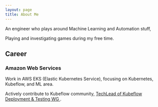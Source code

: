 ```yaml
---
layout: page
title: About Me 
---
```


An engineer who plays around Machine Learning and Automation stuff, 

Playing and investigating games during my free time.

<h2> Career  </h2>

<h3> Amazon Web Services </h3>
Work in AWS EKS (Elastic Kubernetes Service), focusing on Kubernetes, Kubeflow, and ML area.

Actively contribute to Kubeflow community, <a href="https://github.com/PatrickXYS"> TechLead of Kubeflow Deployment & Testing WG </a>.

